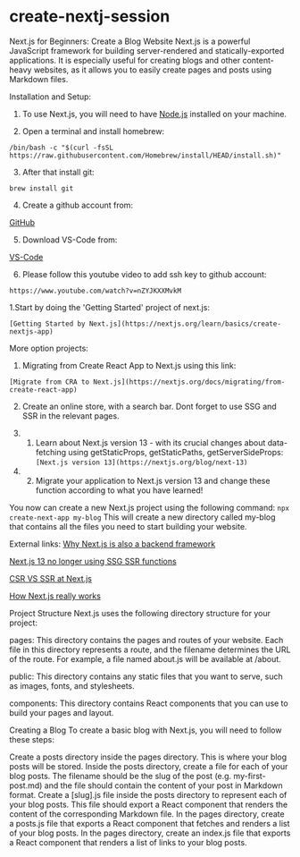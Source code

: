 # create-nextj-session

Next.js for Beginners: Create a Blog Website
Next.js is a powerful JavaScript framework for building server-rendered and statically-exported applications.
It is especially useful for creating blogs and other content-heavy websites, as it allows you to easily create pages and posts using Markdown files.

Installation and Setup:

1. To use Next.js, you will need to have [Node.js](https://nodejs.org/en/) installed on your machine.

2. Open a terminal and install homebrew:

```/bin/bash -c "$(curl -fsSL https://raw.githubusercontent.com/Homebrew/install/HEAD/install.sh)"```

3. After that install git:

```brew install git```

4. Create a github account from:

[GitHub](https://github.com/)

5. Download VS-Code from:

[VS-Code](https://code.visualstudio.com/download)

6. Please follow this youtube video to add ssh key to github account:

```https://www.youtube.com/watch?v=nZYJKXXMvkM```

1.Start by doing the 'Getting Started' project of next.js:

```[Getting Started by Next.js](https://nextjs.org/learn/basics/create-nextjs-app)```

More option projects:

1. Migrating from Create React App to Next.js using this link:

```[Migrate from CRA to Next.js](https://nextjs.org/docs/migrating/from-create-react-app)```

2. Create an online store, with a search bar. Dont forget to use SSG and SSR in the relevant pages.

3. 1. Learn about Next.js version 13 - with its crucial changes about data-fetching using getStaticProps, getStaticPaths, getServerSideProps: ```[Next.js version 13](https://nextjs.org/blog/next-13) ```

3. 2. Migrate your application to Next.js version 13 and change these function according to what you have learned!
  
You now can create a new Next.js project using the following command:
```npx create-next-app my-blog```
This will create a new directory called my-blog that contains all the files you need to start building your website.

External links:
[Why Next.js is also a backend framework](https://www.youtube.com/watch?v=W4UhNo3HAMw)

[Next.js 13 no longer using SSG SSR functions](https://www.youtube.com/watch?v=g0Jc5D6tiCo)

[CSR VS SSR at Next.js](https://www.youtube.com/watch?v=f1rF9YKm1Ms)

[How Next.js really works](https://www.youtube.com/watch?v=d2yNsZd5PMs)

Project Structure
Next.js uses the following directory structure for your project:

pages: This directory contains the pages and routes of your website.
Each file in this directory represents a route, and the filename determines the URL of the route.
For example, a file named about.js will be available at /about.

public: This directory contains any static files that you want to serve, such as images, fonts, and stylesheets.

components: This directory contains React components that you can use to build your pages and layout.

Creating a Blog
To create a basic blog with Next.js, you will need to follow these steps:

Create a posts directory inside the pages directory. This is where your blog posts will be stored.
Inside the posts directory, create a file for each of your blog posts. The filename should be the slug of the post (e.g. my-first-post.md) and the file should contain the content of your post in Markdown format.
Create a [slug].js file inside the posts directory to represent each of your blog posts. This file should export a React component that renders the content of the corresponding Markdown file.
In the pages directory, create a posts.js file that exports a React component that fetches and renders a list of your blog posts.
In the pages directory, create an index.js file that exports a React component that renders a list of links to your blog posts.
